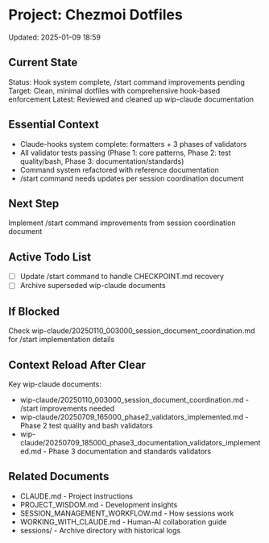 # Project: Chezmoi Dotfiles
Updated: 2025-01-09 18:59

## Current State
Status: Hook system complete, /start command improvements pending
Target: Clean, minimal dotfiles with comprehensive hook-based enforcement
Latest: Reviewed and cleaned up wip-claude documentation

## Essential Context
- Claude-hooks system complete: formatters + 3 phases of validators
- All validator tests passing (Phase 1: core patterns, Phase 2: test quality/bash, Phase 3: documentation/standards)
- Command system refactored with reference documentation
- /start command needs updates per session coordination document

## Next Step
Implement /start command improvements from session coordination document

## Active Todo List
- [ ] Update /start command to handle CHECKPOINT.md recovery
- [ ] Archive superseded wip-claude documents

## If Blocked
Check wip-claude/20250110_003000_session_document_coordination.md for /start implementation details

## Context Reload After Clear
Key wip-claude documents:
- wip-claude/20250110_003000_session_document_coordination.md - /start improvements needed
- wip-claude/20250709_165000_phase2_validators_implemented.md - Phase 2 test quality and bash validators
- wip-claude/20250709_185000_phase3_documentation_validators_implemented.md - Phase 3 documentation and standards validators

## Related Documents
- CLAUDE.md - Project instructions
- PROJECT_WISDOM.md - Development insights
- SESSION_MANAGEMENT_WORKFLOW.md - How sessions work
- WORKING_WITH_CLAUDE.md - Human-AI collaboration guide
- sessions/ - Archive directory with historical logs
